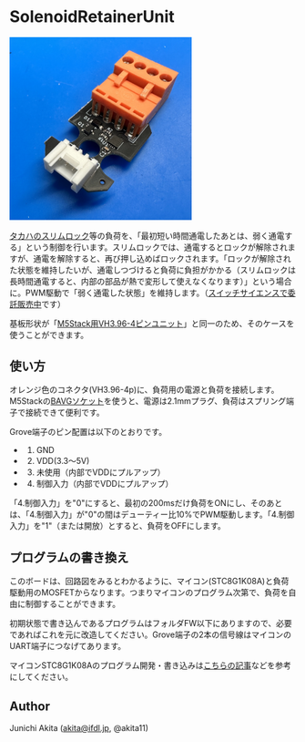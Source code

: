 # SolenoidRetainerUnit

<img src="https://github.com/akita11/SolenoidRetainerUnit/blob/main/SolenoidRetainUnit.jpg" width="320px">


[タカハのスリムロック](https://www.takaha.co.jp/co/product-slim-lock/)等の負荷を、「最初短い時間通電したあとは、弱く通電する」という制御を行います。スリムロックでは、通電するとロックが解除されますが、通電を解除すると、再び押し込めばロックされます。「ロックが解除された状態を維持したいが、通電しつづけると負荷に負担がかかる（スリムロックは長時間通電すると、内部の部品が熱で変形して使えなくなります）」という場合に。PWM駆動で「弱く通電した状態」を維持します。（[スイッチサイエンスで委託販売中](https://www.switch-science.com/products/9147)です）

基板形状が「[M5Stack用VH3.96-4ピンユニット](https://www.switch-science.com/products/4055)」と同一のため、そのケースを使うことができます。


## 使い方

オレンジ色のコネクタ(VH3.96-4p)に、負荷用の電源と負荷を接続します。M5Stackの[BAVGソケット](https://www.switch-science.com/products/7234)を使うと、電源は2.1mmプラグ、負荷はスプリング端子で接続できて便利です。

Grove端子のピン配置は以下のとおりです。
- 1. GND
- 2. VDD(3.3〜5V)
- 3. 未使用（内部でVDDにプルアップ）
- 4. 制御入力（内部でVDDにプルアップ）

「4.制御入力」を"0"にすると、最初の200msだけ負荷をONにし、そのあとは、「4.制御入力」が"0"の間はデューティー比10%でPWM駆動します。「4.制御入力」を"1"（または開放）とすると、負荷をOFFにします。


## プログラムの書き換え

このボードは、回路図をみるとわかるように、マイコン(STC8G1K08A)と負荷駆動用のMOSFETからなります。つまりマイコンのプログラム次第で、負荷を自由に制御することができます。

初期状態で書き込んであるプログラムはフォルダFW以下にありますので、必要であればこれを元に改造してください。Grove端子の2本の信号線はマイコンのUART端子につなげてあります。

マイコンSTC8G1K08Aのプログラム開発・書き込みは[こちらの記事](https://note.com/akita11/n/n41316faaaf19)などを参考にしてください。


## Author

Junichi Akita (akita@ifdl.jp, @akita11)
